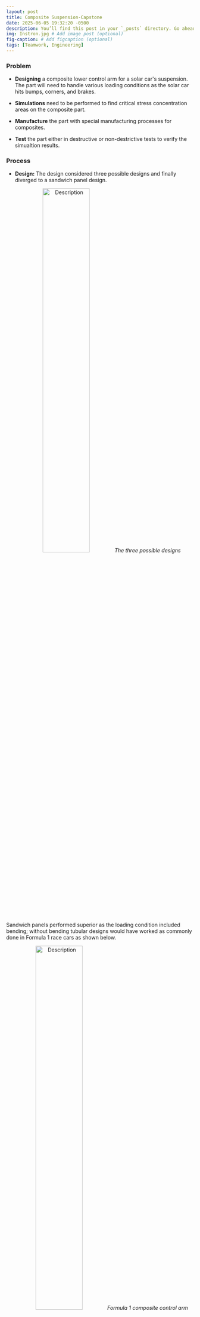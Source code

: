 ```yaml
---
layout: post
title: Composite Suspension-Capstone
date: 2025-06-05 19:32:20 -0500
description: You’ll find this post in your `_posts` directory. Go ahead and edit it and re-build the site to see your changes. # Add post description (optional)
img: Instron.jpg # Add image post (optional)
fig-caption: # Add figcaption (optional)
tags: [Teamwork, Engineering]
---
```


### Problem 

- **Designing** a composite lower control arm for a solar car's suspension. The part will need to handle various loading conditions as the solar car hits bumps, corners, and brakes. 

- **Simulations** need to be performed to find critical stress concentration areas on the composite part. 

- **Manufacture** the part with special manufacturing processes for composites. 

- **Test** the part either in destructive or non-destrictive tests to verify the simualtion results.

### Process

- **Design:** The design considered three possible designs and finally diverged to a sandwich panel design. 

<div align="center">
  <img src="/assets/img/Capstone_Designs.png" alt="Description" style="width:50%;">
  <em>The three possible designs</em>
</div>
  
Sandwich panels performed superior as the loading condition included bending; without bending tubular designs would have worked as commonly done in Formula 1 race cars as shown below. 

<div align="center">
  <img src="/assets/img/suspensionHallow.jpg" alt="Description" style="width:50%;">
  <em>Formula 1 composite control arm design</em>
</div>

However, with the design of the solar car's suspension, a foam core was needed to make sure the fiber does not buckle locally and to dramatically increase the second moment of inertia against bending. 


<div align="center">
  <img src="/assets/img/CapstoneAssembly.png" alt="Description" style="width:40%;">
  <em>The lower control arm design within the suspension assembly</em>
</div>

The image above shows the shock absorber connected to the middle of the lower control arm, exhausting considerable force in bumps causing a three-point bend phenomenon on the control arm. 

<div align="center">
  <img src="/assets/img/CapstoneLCA.png" alt="Description" style="width:50%;">
  <em>CAD design with metal attachements</em>
</div>

The final design consisted of 8 layers of spreadtow carbon fiber with a 1" Rohacell 200 HERO in between. This design increased bending strength considerably than non-sandwich panel designs, attachments to chassis and wheel was done through metal parts attached with epoxy adhesives.

Morevoer, the load path analysis on the suspension was performed to find loads in different driving scenarios of bump, brake, and turn. The image below shows a part of the free-body diagram analysis.

<div align="center">
  <img src="/assets/img/Capstone_FBD.png" alt="Description" style="width:50%;">
  <em>Free-body diagram of the suspension in YZ plane</em>
</div>

The free-body diagram equations was fed into MATLAB to find the point loads based on different driving conditions. The table below is the point loads. 

<div align="center">
  <img src="/assets/img/Capstone_Loads.png" alt="Description" style="width:50%;">
  <em>CAD design with metal attachments</em>
</div>

Finally, theoretical analysis was performed on the final design before simulations. A three-point bend model was used for the analysis. T. C. TRIANTAFILLOU and L. J. GIBSON provide the necessary equations for various failure modes as shown in the table below. 

<div align="center">
  <img src="/assets/img/Capstone_Equations.png" alt="Description" style="width:50%;">
  <em>T. C. TRIANTAFILLOU and L. J. GIBSON failure equations for a sandwich panel</em>
</div>

- **Simulations:** Simulated the designs in ANSYS Composite PrepPost (ACP), applying Maximum Stress and Strain criteria for conservative estimates and Tsai-Wu theory for more accurate results. Material data was acquired from Blue Sky team material data through coupon tests, the load points found previously was used as boundary conditions; FEA results were compared against throretical calculations. 

<div align="center">
  <img src="/assets/img/Capstone_boundary.png" alt="Description" style="width:50%;">
  <em>Boundary conditions of the sandwich panel design in ANSYS</em>
</div>

The highest stress in the component was found at the shock interface where the sharp edge of the metal indents the core and causes failure.

<div align="center">
  <img src="/assets/img/Capstone_simfull.png" alt="Description" style="width:50%;">
  <em>Simulation results showing critical stress at the shock interface</em>
</div>

Therefore, the metal clevis was redesigned to reduce stress concentration as shown below. This resulted in reducing stress dramatically, achieving the desired safety factor of 1.5. Moreover, the fiber layers and core thickness were parameterized to reach an optimal design for strength. 

<div align="center">
  <img src="/assets/img/Capstone_clevis.png" alt="Description" style="width:50%;">
  <em>Redesign of the clevis included a fillet to distribute the stress</em>
</div>

- **Manufacture:** The component was manufactured with spread-tow fiber and ROHACELL 200 HERO foam. Initially, vacuum infusion was used. However, epoxy failed to wet all the layers as spread-tow is densely packed. Therefore, for the second trial wet-layup method was used, even though wet-layup increases manufacturing inconsistency, it allows all the layers to my wetted as desired. 

<div align="center">
  <img src="/assets/img/Capstone_infusion.png" alt="Description" style="width:50%;">
  <em>Vacuum infusion of the part</em>
</div>

<div align="center">
  <img src="/assets/img/Capstone_failure.png" alt="Description" style="width:50%;">
  <em>Delamination due to epoxy no wetting all the layers</em>
</div>

<div align="center">
  <img src="/assets/img/Capstone_failure2.png" alt="Description" style="width:50%;">
  <em>Delamination</em>
</div>

- **Test:** The manufactured part was cut into a rectangular section containing the critical stress location. The sample was put in a three-point bend test to compare simulation results to test results for verification. 

<div align="center">
  <img src="/assets/img/Capstone_simbending.png" alt="Description" style="width:50%;">
  <em>Simulation of the rectangular section in ANSYS</em>
</div>

<div align="center">
  <img src="/assets/img/Instron.jpg" alt="Description" style="width:50%;">
  <em>Testing the rectangular section on an Intron machine to compare to simulation results</em>
</div>

### Results

The sample failed at 6000 N. It's important to note the tested sample was 1/2 inch in thickness, the designed thickness was 1 inch, however, we were not able to get such a thickness in time for testing. To overcome this, we theoretically were able to translate the desired failure load point to 1/2 inch and the goal was 6000 N and we achieved it with a final safety factor of 1.4. 

<div align="center">
  <img src="/assets/img/Capstone_results.png" alt="Description" style="width:50%;">
  <em>The blue line is with the filleted metal clevis design. The sample failed at a safety factor of 1.4</em>
</div>





